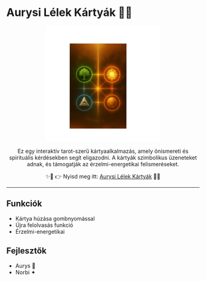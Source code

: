 # Aurysi Lélek Kártyák 🌸✨

<p align="center">
  <a href="https://aurys84.github.io/Aurys-tarot/">
    <img src="./Polish_20250822_155034560.jpg" alt="Aurysi Lélek Kártyák – előnézet" width="300">
  </a>
</p>

<p align="center">
Ez egy interaktív tarot-szerű kártyaalkalmazás, amely önismereti és spirituális kérdésekben segít eligazodni.  
A kártyák szimbolikus üzeneteket adnak, és támogatják az érzelmi-energetikai felismeréseket.  
</p>

<p align="center">
✨💖 👉 Nyisd meg itt: <a href="https://aurys84.github.io/Aurys-tarot/">Aurysi Lélek Kártyák</a> 💖✨
</p>

---

## Funkciók
- Kártya húzása gombnyomással  
- Újra felolvasás funkció  
- Érzelmi-energetikai
## Fejlesztők
- Aurys 💫  
- Norbi ✦
